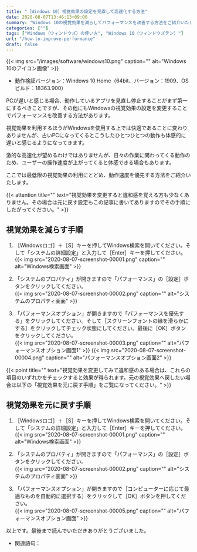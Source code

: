 ```yaml
---
title: "［Windows 10］視覚効果の設定を見直して高速化する方法"
date: 2020-08-07T13:46:13+09:00
summary: "Windows 10の視覚効果を減らしてパフォーマンスを改善する方法をご紹介いたします。"
categories: [""]
tags: ["Windows（ウィンドウズ）の使い方", "Windows 10（ウィンドウズテン）"]
url: "/how-to-improve-performance"
draft: false
---
```


{{< img src="/images/software/windows10.png" caption="" alt="Windows 10のアイコン画像" >}}

- 動作検証バージョン：Windows 10 Home（64bit、バージョン：1909、OSビルド：18363.900）

PCが遅いと感じる場合、動作しているアプリを見直し停止することがまず第一にするべきことですが、その他にもWindowsの視覚効果の設定を変更することでパフォーマンスを改善する方法があります。

視覚効果を利用するほうがWindowsを使用する上では快適であることに変わりありませんが、古いPCになってくるとこうしたひとつひとつの動作も体感的に遅いと感じるようになってきます。

激的な高速化が望めるわけではありませんが、日々の作業に関わってくる動作のため、ユーザーの操作速度が上がってくると体感できる場合もあります。

ここでは最低限の視覚効果の利用にとどめ、動作速度を優先する方法をご紹介いたします。

{{< attention title="" text="視覚効果を変更すると違和感を覚える方も少なくありません。その場合は元に戻す設定もこの記事に書いてありますのでその手順にしたがってください。" >}}

## 視覚効果を減らす手順

1. ［Windowsロゴ］＋［S］キーを押してWindows検索を開いてください。そして「システムの詳細設定」と入力して［Enter］キーを押してください。  
{{< img src="2020-08-07-screenshot-00001.png" caption="" alt="Windows検索画面" >}}

2. 「システムのプロパティ」が開きますので「パフォーマンス」の［設定］ボタンをクリックしてください。  
{{< img src="2020-08-07-screenshot-00002.png" caption="" alt="システムのプロパティ画面" >}}

3. 「パフォーマンスオプション」が開きますので「パフォーマンスを優先する」をクリックしてください。そして［スクリーンフォントの縁を滑らかにする］をクリックしてチェック状態にしてください。最後に［OK］ボタンをクリックしてください。  
{{< img src="2020-08-07-screenshot-00003.png" caption="" alt="パフォーマンスオプション画面1" >}}
{{< img src="2020-08-07-screenshot-00004.png" caption="" alt="パフォーマンスオプション画面2" >}}

{{< point title="" text="視覚効果を変更してみて違和感のある場合は、これらの項目のいずれかをチェックすると効果が得られます。元の視覚効果へ戻したい場合は以下の「視覚効果を元に戻す手順」をご覧になってください。" >}}

## 視覚効果を元に戻す手順

1. ［Windowsロゴ］＋［S］キーを押してWindows検索を開いてください。そして「システムの詳細設定」と入力して［Enter］キーを押してください。  
{{< img src="2020-08-07-screenshot-00001.png" caption="" alt="Windows検索画面" >}}

2. 「システムのプロパティ」が開きますので「パフォーマンス」の［設定］ボタンをクリックしてください。  
{{< img src="2020-08-07-screenshot-00002.png" caption="" alt="システムのプロパティ画面" >}}

3. 「パフォーマンスオプション」が開きますので［コンピューターに応じて最適なものを自動的に選択する］をクリックして［OK］ボタンを押してください。  
{{< img src="2020-08-07-screenshot-00005.png" caption="" alt="パフォーマンスオプション画面" >}}

以上です。最後まで読んでいただきありがとうございました。

- 関連語句：
